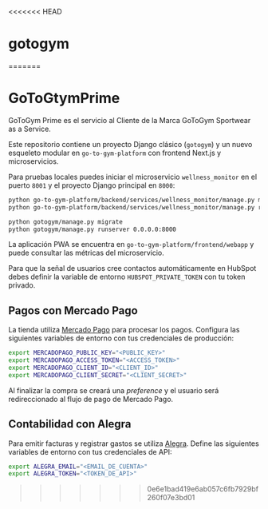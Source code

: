 <<<<<<< HEAD
# gotogym
=======
# GoToGtymPrime
GoToGym Prime es el servicio al Cliente de la Marca GoToGym Sportwear as a Service.

Este repositorio contiene un proyecto Django clásico (`gotogym`) y un nuevo
esqueleto modular en `go-to-gym-platform` con frontend Next.js y microservicios.

Para pruebas locales puedes iniciar el microservicio `wellness_monitor` en el
puerto `8001` y el proyecto Django principal en `8000`:

```bash
python go-to-gym-platform/backend/services/wellness_monitor/manage.py migrate
python go-to-gym-platform/backend/services/wellness_monitor/manage.py runserver 0.0.0.0:8001

python gotogym/manage.py migrate
python gotogym/manage.py runserver 0.0.0.0:8000
```

La aplicación PWA se encuentra en `go-to-gym-platform/frontend/webapp` y puede
consultar las métricas del microservicio.

Para que la señal de usuarios cree contactos automáticamente en HubSpot debes
definir la variable de entorno `HUBSPOT_PRIVATE_TOKEN` con tu token privado.

## Pagos con Mercado Pago

La tienda utiliza [Mercado Pago](https://www.mercadopago.com/) para procesar
los pagos. Configura las siguientes variables de entorno con tus credenciales
de producción:

```bash
export MERCADOPAGO_PUBLIC_KEY="<PUBLIC_KEY>"
export MERCADOPAGO_ACCESS_TOKEN="<ACCESS_TOKEN>"
export MERCADOPAGO_CLIENT_ID="<CLIENT_ID>"
export MERCADOPAGO_CLIENT_SECRET="<CLIENT_SECRET>"
```

Al finalizar la compra se creará una *preference* y el usuario será
redireccionado al flujo de pago de Mercado Pago.

## Contabilidad con Alegra

Para emitir facturas y registrar gastos se utiliza [Alegra](https://www.alegra.com/).
Define las siguientes variables de entorno con tus credenciales de API:

```bash
export ALEGRA_EMAIL="<EMAIL_DE_CUENTA>"
export ALEGRA_TOKEN="<TOKEN_DE_API>"
```
>>>>>>> 0e6e1bad419e6ab057c6fb7929bf260f07e3bd01
